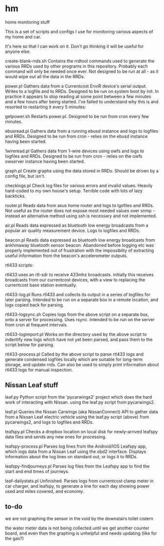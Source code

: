 # hm
home monitoring stuff

This is a set of scripts and configs I use for monitoring various aspects of my home and car.

It's here so that I can work on it. Don't go thinking it will be useful for anyone else.

create-blank-rrds.sh
Contains the rrdtool commands used to generate the various RRDs used by other programs in this repository.
Probably each command will only be needed once ever.
Not designed to be run at all - as it would wipe out all the data in the RRDs.

power.pl 
Gathers data from a Currentcost EnviR device's serial output.
Writes to a logfile and to RRDs.
Designed to be run on system boot by init. In practice it appears to stop reading at some point between a few minutes and a few hours after being started. I've failed to understand why this is and resorted to restarting it every 5 minutes:

getpower.sh
Restarts power.pl. Designed to be run from cron every few minutes.

ebusread.pl
Gathers data from a running ebusd instance and logs to logfiles and RRDs.
Designed to be run from cron - relies on the ebusd instance having been started.

1wireread.pl
Gathers data from 1-wire devices using owfs and logs to logfiles and RRDs.
Designed to be run from cron - relies on the owfs owserver instance having been started.

graph.pl
Create graphs using the data stored in RRDs.
Should be driven by a config file, but isn't.

checklogs.pl
Check log files for various errors and invalid values.
Heavily hard-coded to my own house's setup.
Terrible code with lots of lazy backticks.

router.pl
Reads data from asus home router and logs to lgofiles and RRDs.
Not useful as the router does not expose most needed values over snmp - instead an alternative method using ssh is necessary and not implemented.

air.pl
Reads data expressed as bluetooth low energy broadcasts from a popular air quality measurement device. Logs to logfiles and RRDs.

beacon.pl
Reads data expressed as bluetooth low energy broadcasts from ankhmaway bluetooth sensor beacon. Abandoned before logging etc was properly implemented out of frustration with the impossiblity of extracting useful information from the beacon's accelerometer outputs.

rtl433 scripts:

rtl433 uses an rtl-sdr to receive 433mhz broadcasts. initially this receives broadcasts from our currentcost devices, with a view to replacing the currentcost base station eventually. 

rtl433-log.pl
Runs rtl433 and collects its output in a series of logfiles for later parsing. Intended to be run on a separate box in a remote location, and logs copied back for parsing.

rtl433-logsync.sh
Copies logs from the above script on a separate box, onto a server for processing. Uses rsync. Intended to be run on the server from cron at frequent intervals.

rtl433-logimport.pl
Works on the directory used by the above script to indentify new logs which have not yet been parsed, and pass them to the script below for parsing.

rtl433-process.pl
Called by the above script to parse rtl433 logs and generate condensed logfiles locally which are suitable for long-term storage, and update rrds. Can also be used to simply print information about rtl433 logs for manual inspection.


Nissan Leaf stuff
-----------------

leaf.py
Python script from the 'pycarwings2' project which does the hard work of interacting with Nissan. using the leaf.py script from pycarwings2.

leaf.pl
Queries the Nissan Carwings (aka NissanConnect) API to gather data from a Nissan Leaf electric vehicle using the leaf.py script (above) from pycarwings2, and logs to logfiles and RRDs.

leafspy.pl
Checks a dropbox location on local disk for newly-arrived leafspy data files and sends any new ones for processing.

leafspy-process.pl
Parses log lines from the Android/IOS Leafspy app, which logs data from a Nissan Leaf using the obd2 interface. Displays information about the log lines on standard out, or logs it to RRDs.

leafspy-findjourneys.pl
Parses log files from the Leafspy app to find the start and end times of journeys.

leaf-dailystats.pl
Unfinished. Parses logs from currentcost clamp meter in car charger, and leafspy, to generate a line for each day showing power used and miles covered, and economy.

to-do
-----

we are not graphing the sensor in the void by the downstairs toilet cistern

the water meter data is not being collected until we get another counter board, and even then the graphing is unhelpful and needs updating (like for the gas?)

